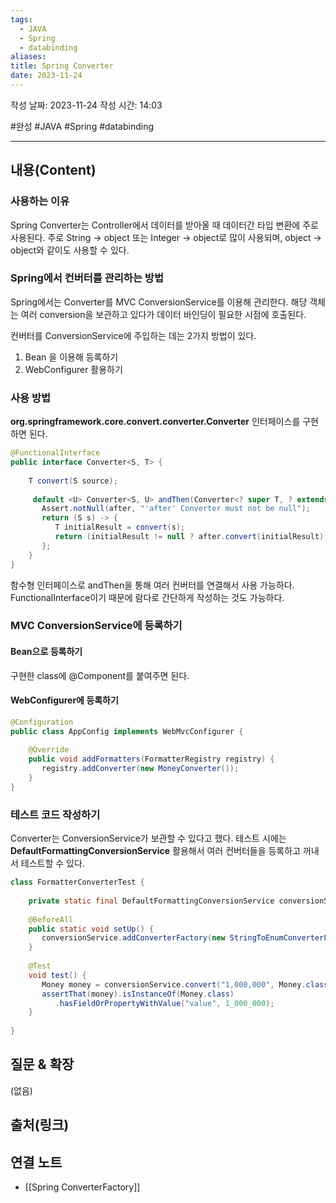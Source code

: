```yaml
---
tags:
  - JAVA
  - Spring
  - databinding
aliases: 
title: Spring Converter
date: 2023-11-24
---
```

작성 날짜: 2023-11-24
작성 시간: 14:03

#완성 #JAVA #Spring #databinding 

----
## 내용(Content)

### 사용하는 이유
Spring Converter는 Controller에서 데이터를 받아올 때 데이터간 타입 변환에 주로 사용된다. 
주로 String -> object 또는 Integer -> object로 많이 사용되며, object -> object와 같이도 사용할 수 있다.


### Spring에서 컨버터를 관리하는 방법

Spring에서는 Converter를 MVC ConversionService를 이용해 관리한다. 해당 객체는 여러 conversion을 보관하고 있다가 데이터 바인딩이 필요한 시점에 호출된다.

컨버터를 ConversionService에 주입하는 데는 2가지 방법이 있다.

1. Bean 을 이용해 등록하기
2. WebConfigurer 활용하기

### 사용 방법
**org.springframework.core.convert.converter.Converter** 인터페이스를 구현하면 된다.

```java
@FunctionalInterface  
public interface Converter<S, T> {  
  
    T convert(S source);  
  
     default <U> Converter<S, U> andThen(Converter<? super T, ? extends U> after) {  
       Assert.notNull(after, "'after' Converter must not be null");  
       return (S s) -> {  
          T initialResult = convert(s);  
          return (initialResult != null ? after.convert(initialResult) : null);  
       };  
    }  
}
```

함수형 인터페이스로  andThen을 통해 여러 컨버터를 연결해서 사용 가능하다. FunctionalInterface이기 때문에 람다로 간단하게 작성하는 것도 가능하다.

### MVC ConversionService에 등록하기

#### Bean으로 등록하기

구현한 class에 @Component를 붙여주면 된다.

#### WebConfigurer에 등록하기

```java
@Configuration  
public class AppConfig implements WebMvcConfigurer {  
  
    @Override  
    public void addFormatters(FormatterRegistry registry) {  
       registry.addConverter(new MoneyConverter());  
    }  
}
```


### 테스트 코드 작성하기

Converter는 ConversionService가 보관할 수 있다고 했다. 테스트 시에는 **DefaultFormattingConversionService** 활용해서 여러 컨버터들을 등록하고 꺼내서 테스트할 수 있다.


```java
class FormatterConverterTest {  
  
    private static final DefaultFormattingConversionService conversionService = new DefaultFormattingConversionService();  
  
    @BeforeAll  
    public static void setUp() {  
       conversionService.addConverterFactory(new StringToEnumConverterFactory());  
    }  
  
    @Test  
    void test() {  
       Money money = conversionService.convert("1,000,000", Money.class);  
       assertThat(money).isInstanceOf(Money.class)  
          .hasFieldOrPropertyWithValue("value", 1_000_000);  
    }  
  
}
```


## 질문 & 확장

(없음)

## 출처(링크)


## 연결 노트

- [[Spring ConverterFactory]]










